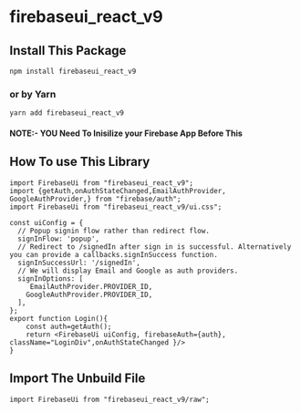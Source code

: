 # firebaseui_react_v9
## Install This Package
```
npm install firebaseui_react_v9
```
### or by Yarn
```
yarn add firebaseui_react_v9
```
#### NOTE:- YOU Need To Inisilize your Firebase App Before This 
## How To use This Library 
```
import FirebaseUi from "firebaseui_react_v9";
import {getAuth,onAuthStateChanged,EmailAuthProvider, GoogleAuthProvider,} from "firebase/auth";
import FirebaseUi from "firebaseui_react_v9/ui.css"; 

const uiConfig = {
  // Popup signin flow rather than redirect flow.
  signInFlow: 'popup',
  // Redirect to /signedIn after sign in is successful. Alternatively you can provide a callbacks.signInSuccess function.
  signInSuccessUrl: '/signedIn',
  // We will display Email and Google as auth providers.
  signInOptions: [
     EmailAuthProvider.PROVIDER_ID,
    GoogleAuthProvider.PROVIDER_ID,
  ],
};
export function Login(){
    const auth=getAuth();
    return <FirebaseUi uiConfig, firebaseAuth={auth}, className="LoginDiv",onAuthStateChanged }/>
}
```

## Import The Unbuild File
```
import FirebaseUi from "firebaseui_react_v9/raw";
```